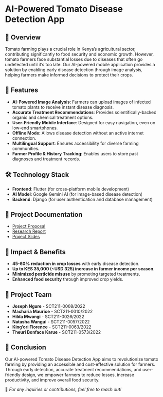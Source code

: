 # AI-Powered Tomato Disease Detection App

## 📌 Overview
Tomato farming plays a crucial role in Kenya’s agricultural sector, contributing significantly to food security and economic growth. However, tomato farmers face substantial losses due to diseases that often go undetected until it’s too late. Our AI-powered mobile application provides a solution by enabling early disease detection through image analysis, helping farmers make informed decisions to protect their crops.

## 🚀 Features
- **AI-Powered Image Analysis**: Farmers can upload images of infected tomato plants to receive instant disease diagnosis.
- **Accurate Treatment Recommendations**: Provides scientifically-backed organic and chemical treatment options.
- **User-Friendly Mobile Interface**: Designed for easy navigation, even on low-end smartphones.
- **Offline Mode**: Allows disease detection without an active internet connection.
- **Multilingual Support**: Ensures accessibility for diverse farming communities.
- **Farmer Profile & History Tracking**: Enables users to store past diagnoses and treatment records.

## 🛠 Technology Stack
- **Frontend**: Flutter (for cross-platform mobile development)
- **AI Model**: Google Gemini AI (for image-based disease detection)
- **Backend**: Django (for user authentication and database management)

## 📂 Project Documentation
- [Project Proposal](./ProjectProposal.pdf)  
- [Research Report](./ResearchReport.pdf)
- [Project Slides](https://www.canva.com/design/DAGfkevN5lE/2SVSEMBrHREWcgedsnTR8Q/edit?utm_content=DAGfkevN5lE&utm_campaign=designshare&utm_medium=link2&utm_source=sharebutton)

## 🎯 Impact & Benefits
- **45-60% reduction in crop losses** with early disease detection.
- **Up to KES 35,000 (~USD 325) increase in farmer income per season**.
- **Minimized pesticide misuse** by promoting targeted treatments.
- **Enhanced food security** through improved crop yields.

## 👥 Project Team
- **Joseph Ngure** - SCT211-0008/2022  
- **Macharia Maurice** - SCT211-0010/2022  
- **Hilda Mwangi** - SCT211-0026/2022  
- **Natasha Wangui** - SCT211-0057/2022  
- **King’ori Florence** - SCT211-0063/2022  
- **Theuri Bonface Karue** - SCT211-0573/2022  

## 📌 Conclusion
Our AI-powered Tomato Disease Detection App aims to revolutionize tomato farming by providing an accessible and cost-effective solution for farmers. Through early detection, accurate treatment recommendations, and user-friendly design, we empower farmers to reduce losses, increase productivity, and improve overall food security.

📢 _For any inquiries or contributions, feel free to reach out!_

